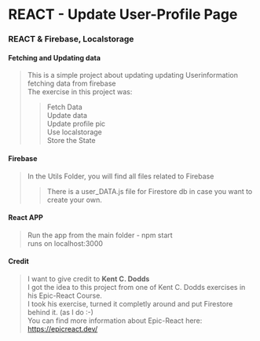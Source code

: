 # REACT - Update User-Profile Page 
### REACT & Firebase, Localstorage

#### Fetching and Updating data 
> This is a simple project about updating updating Userinformation fetching data from firebase</br>
> The exercise in this project was:</br>
>> Fetch Data</br>
>> Update data </br>
>> Update profile pic</br>
>> Use localstorage </br>
>> Store the State </br>

#### Firebase
> In the Utils Folder, you will find all files related to Firebase</br>
>> There is a user_DATA.js file for Firestore db in case you want to create your own.</br>

#### React APP
> Run the app from the main folder - npm start</br>
> runs on localhost:3000</br>


#### Credit
> I want to give credit to **Kent C. Dodds** </br>
> I got the idea to this project from one of Kent C. Dodds exercises in his Epic-React Course.</br>
> I took his exercise, turned it completly around and put Firestore behind it. (as I do :-)</br> 
> You can find more information about Epic-React here:</br> 
> https://epicreact.dev/</br>